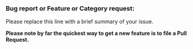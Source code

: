 <!---
Missing or Incorrect Item on Landscape:

If you see an error in the cards or missing ones, please don't create an issue here.
Instead, edit landscape.yml (you can even do it via the GitHub web interface) and open a pull request.
Then, review the preview staging server that's posted to your pull request and add a comment if your new or updated card looks correct and is ready to merge.
Before going forward, please carefully review the sections of the Readme covering new entries, corrections, and logos: https://github.com/cdfoundation/cdf-landscape/blob/master/README.md.
-->

### Bug report or Feature or Category request:

Please replace this line with a brief summary of your issue.

**Please note by far the quickest way to get a new feature is to file a Pull Request.**
